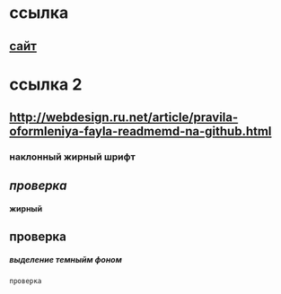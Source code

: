 # ссылка
[сайт](http://webdesign.ru.net/article/pravila-oformleniya-fayla-readmemd-na-github.html)
---
# ссылка 2
<http://webdesign.ru.net/article/pravila-oformleniya-fayla-readmemd-na-github.html>
---
### наклонный жирный шрифт
*проверка*
---
#### жирный 
**проверка**
---
##### выделение темныйм фоном
`проверка`
###### 
